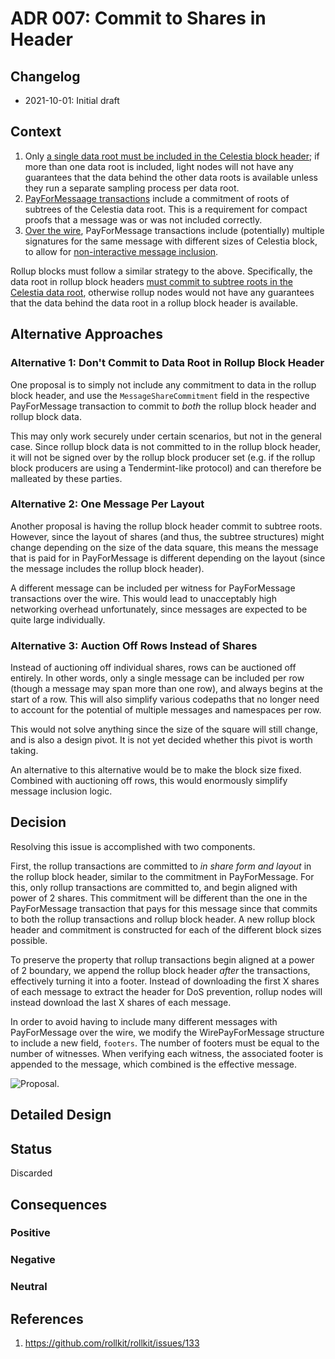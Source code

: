 # ADR 007: Commit to Shares in Header

## Changelog

- 2021-10-01: Initial draft

## Context

1. Only [a single data root must be included in the Celestia block header](https://github.com/celestiaorg/celestia-specs/blob/master/src/specs/data_structures.md#header); if more than one data root is included, light nodes will not have any guarantees that the data behind the other data roots is available unless they run a separate sampling process per data root.
1. [PayForMessaage transactions](https://github.com/celestiaorg/celestia-specs/blob/master/src/specs/data_structures.md#signedtransactiondatapayformessage) include a commitment of roots of subtrees of the Celestia data root. This is a requirement for compact proofs that a message was or was not included correctly.
1. [Over the wire](https://github.com/celestiaorg/celestia-specs/blob/master/src/specs/networking.md#wiretxpayformessage), PayForMessage transactions include (potentially) multiple signatures for the same message with different sizes of Celestia block, to allow for [non-interactive message inclusion](https://github.com/celestiaorg/celestia-specs/blob/master/src/rationale/message_block_layout.md#non-interactive-default-rules).

Rollup blocks must follow a similar strategy to the above. Specifically, the data root in rollup block headers [must commit to subtree roots in the Celestia data root](https://github.com/rollkit/rollkit/issues/133), otherwise rollup nodes would not have any guarantees that the data behind the data root in a rollup block header is available.

## Alternative Approaches

### Alternative 1: Don't Commit to Data Root in Rollup Block Header

One proposal is to simply not include any commitment to data in the rollup block header, and use the `MessageShareCommitment` field in the respective PayForMessage transaction to commit to _both_ the rollup block header and rollup block data.

This may only work securely under certain scenarios, but not in the general case. Since rollup block data is not committed to in the rollup block header, it will not be signed over by the rollup block producer set (e.g. if the rollup block producers are using a Tendermint-like protocol) and can therefore be malleated by these parties.

### Alternative 2: One Message Per Layout

Another proposal is having the rollup block header commit to subtree roots. However, since the layout of shares (and thus, the subtree structures) might change depending on the size of the data square, this means the message that is paid for in PayForMessage is different depending on the layout (since the message includes the rollup block header).

A different message can be included per witness for PayForMessage transactions over the wire. This would lead to unacceptably high networking overhead unfortunately, since messages are expected to be quite large individually.

### Alternative 3: Auction Off Rows Instead of Shares

Instead of auctioning off individual shares, rows can be auctioned off entirely. In other words, only a single message can be included per row (though a message may span more than one row), and always begins at the start of a row. This will also simplify various codepaths that no longer need to account for the potential of multiple messages and namespaces per row.

This would not solve anything since the size of the square will still change, and is also a design pivot. It is not yet decided whether this pivot is worth taking.

An alternative to this alternative would be to make the block size fixed. Combined with auctioning off rows, this would enormously simplify message inclusion logic.

## Decision

Resolving this issue is accomplished with two components.

First, the rollup transactions are committed to _in share form and layout_ in the rollup block header, similar to the commitment in PayForMessage. For this, only rollup transactions are committed to, and begin aligned with power of 2 shares. This commitment will be different than the one in the PayForMessage transaction that pays for this message since that commits to both the rollup transactions and rollup block header. A new rollup block header and commitment is constructed for each of the different block sizes possible.

To preserve the property that rollup transactions begin aligned at a power of 2 boundary, we append the rollup block header _after_ the transactions, effectively turning it into a footer. Instead of downloading the first X shares of each message to extract the header for DoS prevention, rollup nodes will instead download the last X shares of each message.

In order to avoid having to include many different messages with PayForMessage over the wire, we modify the WirePayForMessage structure to include a new field, `footers`. The number of footers must be equal to the number of witnesses. When verifying each witness, the associated footer is appended to the message, which combined is the effective message.

![Proposal.](figures/header_shares_commit.jpg)

## Detailed Design

## Status

Discarded

## Consequences

### Positive

### Negative

### Neutral

## References

1. <https://github.com/rollkit/rollkit/issues/133>
